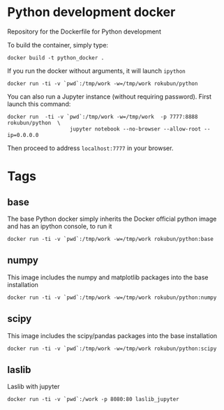 # Python development docker
Repository for the Dockerfile for Python development


To build the container, simply type:

    docker build -t python_docker .

If you run the docker without arguments, it will launch `ipython`

    docker run -ti -v `pwd`:/tmp/work -w=/tmp/work rokubun/python

You can also run a Jupyter instance (without requiring password). First launch
this command:

    docker run  -ti -v `pwd`:/tmp/work -w=/tmp/work  -p 7777:8888 rokubun/python  \
                        jupyter notebook --no-browser --allow-root --ip=0.0.0.0

Then proceed to address `localhost:7777` in your browser.


# Tags

## base

The base Python docker simply inherits the Docker official python image and 
has an ipython console, to run it

    docker run -ti -v `pwd`:/tmp/work -w=/tmp/work rokubun/python:base

## numpy 

This image includes the numpy and matplotlib packages into the base installation

    docker run -ti -v `pwd`:/tmp/work -w=/tmp/work rokubun/python:numpy

## scipy

This image includes the scipy/pandas packages into the base installation

    docker run -ti -v `pwd`:/tmp/work -w=/tmp/work rokubun/python:scipy

## laslib

Laslib with jupyter

    docker run -ti -v `pwd`:/work -p 8080:80 laslib_jupyter
